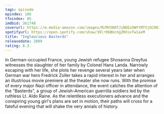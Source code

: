 ```yaml
---
tags: episode
epindex: 166
tfoindex: 85
imdbid: 361748
coverurl: https://m.media-amazon.com/images/M/MV5BOTJiNDEzOWYtMTVjOC00ZjlmLWE0NGMtZmE1OWVmZDQ2OWJhXkEyXkFqcGdeQXVyNTIzOTk5ODM@._V1_SY300_CR0,0,202,300_.jpg
spotifyurl: https://open.spotify.com/show/39lr9bBUcXgZRXsxTw1axM
title: "Inglourious Basterds"
releasedate: 2009
rating: 8.3
---
```


In German-occupied France, young Jewish refugee Shosanna Dreyfus witnesses the slaughter of her family by Colonel Hans Landa. Narrowly escaping with her life, she plots her revenge several years later when German war hero Fredrick Zoller takes a rapid interest in her and arranges an illustrious movie premiere at the theater she now runs. With the promise of every major Nazi officer in attendance, the event catches the attention of the "Basterds", a group of Jewish-American guerrilla soldiers led by the ruthless Lt. Aldo Raine. As the relentless executioners advance and the conspiring young girl's plans are set in motion, their paths will cross for a fateful evening that will shake the very annals of history.